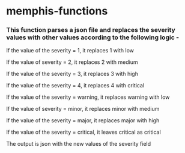 # memphis-functions

### This function parses a json file and replaces the severity values with other values according to the following logic -

If the value of the severity = 1, it replaces 1 with low

If the value of severity = 2, it replaces 2 with medium

If the value of the severity = 3, it replaces 3 with high

If the value of the severity = 4, it replaces 4 with critical

If the value of the severity = warning, it replaces warning with low

If the value of severity = minor, it replaces minor with medium

If the value of the severity = major, it replaces major with high

If the value of the severity = critical, it leaves critical as critical

The output is json with the new values of the severity field
